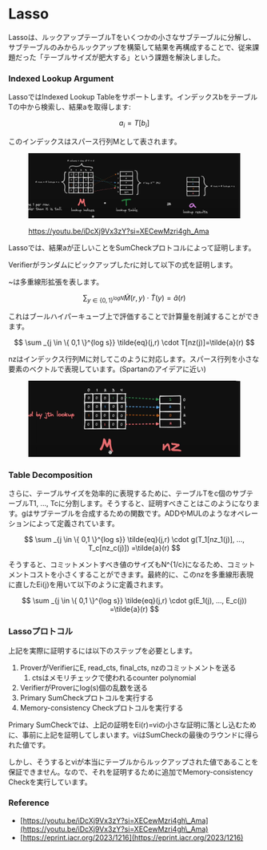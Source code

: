# Lasso

Lassoは、ルックアップテーブルTをいくつかの小さなサブテーブルに分解し、サブテーブルのみからルックアップを構築して結果を再構成することで、従来課題だった「テーブルサイズが肥大する」という課題を解決しました。

### Indexed Lookup Argument

LassoではIndexed Lookup Tableをサポートします。インデックスbをテーブルTの中から検索し、結果aを取得します:

$$
a_i = T[b_i]
$$

このインデックスはスパース行列Mとして表されます。

<figure><img src="../.gitbook/assets/スクリーンショット 2024-11-07 午後7.20.18.png" alt=""><figcaption><p><a href="https://youtu.be/iDcXj9Vx3zY?si=XECewMzri4gh_Ama">https://youtu.be/iDcXj9Vx3zY?si=XECewMzri4gh_Ama</a></p></figcaption></figure>

Lassoでは、結果aが正しいことをSumCheckプロトコルによって証明します。

Verifierがランダムにピックアップしたrに対して以下の式を証明します。

\~は多重線形拡張を表します。

$$
\sum _{y \in \{ 0,1 \}^{log N}} \tilde{M}(r,y) \cdot \tilde{T}(y)=\tilde{a}(r)
$$

これはブールハイパーキューブ上で評価することで計算量を削減することができます。

$$
\sum _{j \in \{ 0,1 \}^{log s}} \tilde{eq}(j,r) \cdot T[nz(j)]=\tilde{a}(r)
$$

nzはインデックス行列Mに対してこのように対応します。スパース行列を小さな要素のベクトルで表現しています。(Spartanのアイデアに近い)

<figure><img src="../.gitbook/assets/スクリーンショット 2024-11-07 午後7.45.09.png" alt=""><figcaption></figcaption></figure>

### Table Decomposition

さらに、テーブルサイズを効率的に表現するために、テーブルTをc個のサブテーブルT1, ..., Tcに分割します。そうすると、証明すべきことはこのようになります。gはサブテーブルを合成するための関数です。ADDやMULのようなオペレーションによって定義されています。

$$
\sum _{j \in \{ 0,1 \}^{log s}} \tilde{eq}(j,r) \cdot g(T_1[nz_1(j)], ..., T_c[nz_c(j)]) =\tilde{a}(r)
$$

そうすると、コミットメントすべき値のサイズもN^{1/c}になるため、コミットメントコストを小さくすることができます。最終的に、このnzを多重線形表現に直したEi(j)を用いて以下のように定義されます。

$$
\sum _{j \in \{ 0,1 \}^{log s}} \tilde{eq}(j,r) \cdot g(E_1(j), ..., E_c(j)) =\tilde{a}(r)
$$

### Lassoプロトコル

上記を実際に証明するには以下のステップを必要とします。

1. ProverがVerifierにE, read\_cts, final\_cts, nzのコミットメントを送る
   1. ctsはメモリチェックで使われるcounter polynomial
2. VerifierがProverにlog(s)個の乱数を送る
3. Primary SumCheckプロトコルを実行する
4. Memory-consistency Checkプロトコルを実行する

Primary SumCheckでは、上記の証明をEi(r)=viの小さな証明に落とし込むために、事前に上記を証明してしまいます。viはSumCheckの最後のラウンドに得られた値です。

しかし、そうするとviが本当にテーブルからルックアップされた値であることを保証できません。なので、それを証明するために追加でMemory-consistency Checkを実行しています。

### Reference

* [https://youtu.be/iDcXj9Vx3zY?si=XECewMzri4gh\_Ama](https://youtu.be/iDcXj9Vx3zY?si=XECewMzri4gh\_Ama)
* [https://eprint.iacr.org/2023/1216](https://eprint.iacr.org/2023/1216)
